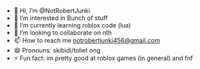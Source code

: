 - 👋 Hi, I’m @NotRobertJunki
- 👀 I’m interested in Bunch of stuff
- 🌱 I’m currently learning roblox code (lua)
- 💞️ I’m looking to collaborate on nth 
- 📫 How to reach me notrobertjunki456@gmail.com
- 😄 Pronouns: skibidi/toliet ong
- ⚡ Fun fact: im pretty good at roblox games (in general) and fnf

<!---
NotRobertJunki/NotRobertJunki is a ✨ special ✨ repository because its `README.md` (this file) appears on your GitHub profile.
You can click the Preview link to take a look at your changes.
--->
